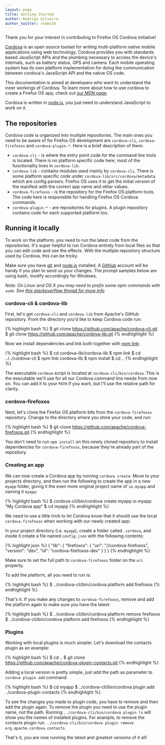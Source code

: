 ```yaml
---
layout: page
title: Getting Started
author: Rodrigo Silveira
author_twitter: rodms10
---
```


Thank you for your interest in contributing to Firefox OS Cordova initiative!

[Cordova](http://cordova.apache.org/) is an open source toolset for writing multi-platform native mobile applications using web technology. Cordova provides you with standards based JavaScript APIs and the plumbing necessary to access the device's internals, such as battery status, GPS and camera. Each mobile operating system has its own platform implementation for doing the communication between cordova's JavaScript API and the native OS code.

This documentation is aimed at developers who want to understand the inner workings of Cordova. To learn more about how to use cordova to create a Firefox OS app, check out [our MDN page](https://developer.mozilla.org/en-US/Apps/Tools_and_frameworks/Cordova_support_for_Firefox_OS).

Cordova is written in [node.js](http://nodejs.org/), you just need to understand JavaScript to work on it.

## The repositories

Cordova code is organized into multiple repositories. The main ones you need to be aware of for Firefox OS development are `cordova-cli`, `cordova-firefoxos` and `cordova-plugin-*`. Here is a brief description of them:

- `cordova-cli` - is where the entry point code for the command line tools is located. There is no platform specific code here; most of the functionality lives in `cordova-lib`.
- `cordova-lib` - contains modules used mainly by `cordova-cli`. There is some platform specific code under `cordova-lib/src/cordova/metadata` which are config parsers. Firefox OS uses it to get the initial version of the manifest with the correct app name and other values.
- `cordova-firefoxos` - is the repository for the Firefox OS platform tools. The code here is responsible for handling Firefox OS Cordova commands.
- `cordova-plugin-*` - are repositories for plugins. A plugin repository contains code for each supported platform too.

## Running it locally

To work on the platform, you need to run the latest code from the repositories. It's super helpful to run Cordova entirely from local files so that you can edit code and see the effects. With the multiple repository structure used by Cordova, this can be tricky.

Make sure you have [git](http://git-scm.com/downloads) and [node.js](http://nodejs.org/download/) installed. A [GitHub](https://github.com/) account will be handy if you plan to send us your changes. The prompt samples below are using bash, modify accordingly for Windows.

_Note: On Linux and OS X you may need to prefix some npm commands with `sudo`. See [this stackoverflow thread for more info](https://developer.mozilla.org/en-US/Apps/Tools_and_frameworks/Cordova_support_for_Firefox_OS)_

### cordova-cli & cordova-lib

First, let's get `cordova-cli` and `cordova-lib` from Apache's GitHub repository. From the directory you'd like to keep Cordova code run:

{% highlight bash %}
$ git clone https://github.com/apache/cordova-cli.git
$ git clone https://github.com/apache/cordova-lib.git
{% endhighlight %}

Now we install dependencies and link both together with [npm link](https://www.npmjs.org/doc/cli/npm-link.html):

{% highlight bash %}
$ cd cordova-lib/cordova-lib
$ npm link
$ cd ../../cordova-cli
$ npm link cordova-lib
$ npm install
$ cd ..
{% endhighlight %}

The executable `cordova` script is located at `cordova-cli/bin/cordova`. This is the executable we'll use for all our Cordova command line needs from now on. You can add it to your `PATH` if you want, but I'll use the relative path for clarity.

### cordova-firefoxos

Next, let's clone the Firefox OS platform bits from the `cordova-firefoxos` repository. Change to the directory where you store your code, and run:

{% highlight bash %}
$ git clone https://github.com/apache/cordova-firefoxos.git
{% endhighlight %}

You don't need to run `npm install` on this newly cloned repository to install dependencies for `cordova-firefoxos`, because they're already part of the repository.

### Creating an app

We can now create a Cordova app by running `cordova create`. Move to your projects directory, and then run the following to create the app in a new `myapp` folder, giving it the even more original project name of `io.myapp` and naming it `myapp`:

{% highlight bash %}
$ cordova-cli/bin/cordova create myapp io.myapp "My Cordova app"
$ cd myapp
{% endhighlight %}

We need to use a little trick to let Cordova know that it should use the local `cordova-firefoxos` when working with our newly created app:


In your project directory (i.e. `myapp`), create a folder called `.cordova`, and inside it create a file named `config.json` with the following contents:

{% highlight json %}
{
    "lib": {
        "firefoxos": {
            "uri": "/<FULL PATH TO>/cordova-firefoxos",
            "version": "dev",
            "id": "cordova-firefoxos-dev"
        }
    }
}
{% endhighlight %}

Make sure to set the full path to `cordova-firefoxos` folder on the `uri` property.

To add the platform, all you need to run is:

{% highlight bash %}
$ ../cordova-cli/bin/cordova platform add firefoxos
{% endhighlight %}

That's it. If you make any changes to `cordova-firefoxos`, remove and add the platform again to make sure you have the latest:

{% highlight bash %}
$ ../cordova-cli/bin/cordova platform remove firefoxos
$ ../cordova-cli/bin/cordova platform add firefoxos
{% endhighlight %}

### Plugins

Working with local plugins is much simpler. Let's download the contacts plugin as an example:

{% highlight bash %}
$ cd ..
$ git clone https://github.com/apache/cordova-plugin-contacts.git
{% endhighlight %}

Adding a local version is pretty simple, just add the path as parameter to `cordova plugin add` command:

{% highlight bash %}
$ cd myapp
$ ../cordova-cli/bin/cordova plugin add ../cordova-plugin-contacts
{% endhighlight %}

To see the changes you made to plugin code, you have to remove and then add the plugin again. To remove the plugin you need to use the plugin name, not the path. Running `../cordova-cli/bin/cordova plugin ls` will show you the names of installed plugins. For example, to remove the contacts plugin run `../cordova-cli/bin/cordova plugin remove org.apache.cordova.contacts`.

That's it, you are now running the latest and greatest versions of it all!
